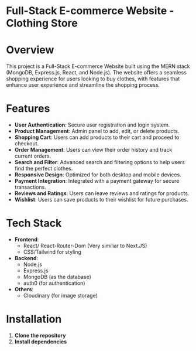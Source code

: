 # Full-Stack E-commerce Website - Clothing Store



# Overview

This project is a Full-Stack E-commerce Website built using the MERN stack (MongoDB, Express.js, React, and Node.js). The website offers a seamless shopping experience for users looking to buy clothes, with features that enhance user experience and streamline the shopping process.



# Features

* **User Authentication**: Secure user registration and login system.
* **Product Management**: Admin panel to add, edit, or delete products.
* **Shopping Cart**: Users can add products to their cart and proceed to checkout.
* **Order Management**: Users can view their order history and track current orders.
* **Search and Filter**: Advanced search and filtering options to help users find the perfect clothes.
* **Responsive Design**: Optimized for both desktop and mobile devices.
* **Payment Integration**: Integrated with a payment gateway for secure transactions.
* **Reviews and Ratings**: Users can leave reviews and ratings for products.
* **Wishlist**: Users can save products to their wishlist for future purchases.



# Tech Stack

* **Frontend**:
   * React/ React-Router-Dom (Very similiar to Next.JS)
   * CSS/Tailwind for styling
* **Backend**:
   * Node.js
   * Express.js
   * MongoDB (as the database)
   * auth0 (for authentication)
* **Others**:
   * Cloudinary (for image storage)



# Installation

1. **Clone the repository**
2. **Install dependencies**




